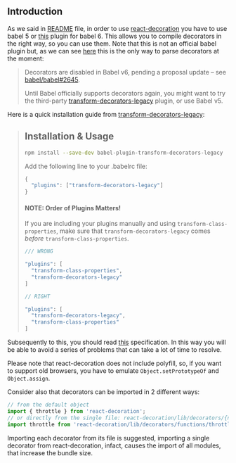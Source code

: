 ## Introduction

As we said in
[README](https://github.com/mbasso/react-decoration/blob/master/README.md)
file, in order to use
[react-decoration](https://github.com/mbasso/react-decoration) you
have to use babel 5 or
[this](https://github.com/loganfsmyth/babel-plugin-transform-decorators-legacy)
plugin for babel 6. This allows you to compile decorators in the right
way, so you can use them.  Note that this is not an official babel
plugin but, as we can see
[here](http://babeljs.io/docs/plugins/transform-decorators/) this is
the only way to parse decorators at the moment:

> Decorators are disabled in Babel v6, pending a proposal update – see
> [babel/babel#2645](https://github.com/babel/babel/issues/2645).
>
> Until Babel officially supports decorators again, you might want to
> try the third-party
> [transform-decorators-legacy](https://github.com/loganfsmyth/babel-plugin-transform-decorators-legacy)
> plugin, or use Babel v5.

Here is a quick installation guide from
[transform-decorators-legacy](https://github.com/loganfsmyth/babel-plugin-transform-decorators-legacy):

> ## Installation & Usage
>
> ```bash
> npm install --save-dev babel-plugin-transform-decorators-legacy
> ```
>
> Add the following line to your .babelrc file:
>
> ```js
> {
>   "plugins": ["transform-decorators-legacy"]
> }
> ```
>
> #### NOTE: Order of Plugins Matters!
> If you are including your plugins manually and using `transform-class-properties`, make sure that `transform-decorators-legacy` comes *before* `transform-class-properties`.
>
> ```js
> /// WRONG
>
> "plugins": [
>   "transform-class-properties",
>   "transform-decorators-legacy"
> ]
>
> // RIGHT
>
> "plugins": [
>   "transform-decorators-legacy",
>   "transform-class-properties"
> ]
> ```

Subsequently to this, you should read
[this](https://github.com/loganfsmyth/babel-plugin-transform-decorators-legacy#best-effort)
specification. In this way you will be able to avoid a series of
problems that can take a lot of time to resolve.

Please note that react-decoration does not include polyfill, so, if
you want to support old browsers, you have to emulate
`Object.setPrototypeOf` and `Object.assign`.

Consider also that decorators can be imported in 2 different ways:

```js
// from the default object
import { throttle } from 'react-decoration';
// or directly from the single file: react-decoration/lib/decorators/{namespace}/{decorator}
import throttle from 'react-decoration/lib/decorators/functions/throttle';
```

Importing each decorator from its file is suggested, importing a
single decorator from react-decoration, infact, causes the import of
all modules, that increase the bundle size.
